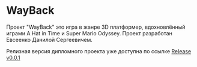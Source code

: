# WayBack
Проект "WayBack" это игра в жанре 3D платформер, вдохновлённый играми A Hat in Time и Super Mario Odyssey. Проект разработан Евсеенко Данилой Сергеевичем.

Релизная версия дипломного проекта уже доступна по ссылке [Release v0.0.1](https://github.com/Hveyn/3DPlatformer-WayBack/releases/tag/v0.0.1)

